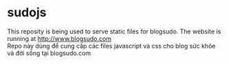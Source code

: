 # sudojs
This reposity is being used to serve static files for blogsudo. The website is running at http://www.blogsudo.com <br>
Repo này dùng để cung cấp các files javascript và css cho blog sức khỏe và đời sống tại blogsudo.com
